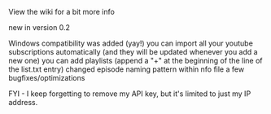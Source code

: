 View the wiki for a bit more info

new in version 0.2

Windows compatibility was added (yay!)
you can import all your youtube subscriptions automatically (and they will be updated whenever you add a new one)
you can add playlists (append a "+" at the beginning of the line of the list.txt entry)
changed episode naming pattern within nfo file
a few bugfixes/optimizations

FYI - I keep forgetting to remove my API key, but it's limited to just my IP address.
